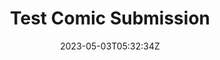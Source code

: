 ---
title: Test Comic Submission
slug: test3
coverImage: /images/gallery/GAHHHHHHHHHHHHHHHHHHHH.jpg
date: 2023-05-03T05:32:34Z
excerpt: Comic Post
tags:
  - comic
---